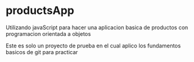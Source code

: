 # productsApp
Utilizando javaScript para hacer una aplicacion basica de productos con programacion orientada a objetos
  
  Este es solo un proyecto de prueba en el cual aplico los fundamentos basicos de git para practicar
 

